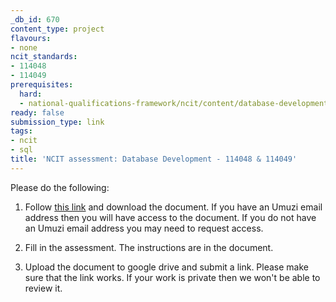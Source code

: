 ```yaml
---
_db_id: 670
content_type: project
flavours:
- none
ncit_standards:
- 114048
- 114049
prerequisites:
  hard:
  - national-qualifications-framework/ncit/content/database-development
ready: false
submission_type: link
tags:
- ncit
- sql
title: 'NCIT assessment: Database Development - 114048 & 114049'
---
```


Please do the following:

1. Follow [this link](https://drive.google.com/file/d/1P-Ln46vJedtrgKLqxxjL2jJ1WA29Lg1R/view?usp=sharing) and download the document. If you have an Umuzi email address then you will have access to the document. If you do not have an Umuzi email address you may need to request access.

2. Fill in the assessment. The instructions are in the document. 
   
4. Upload the document to google drive and submit a link. Please make sure that the link works. If your work is private then we won't be able to review it.